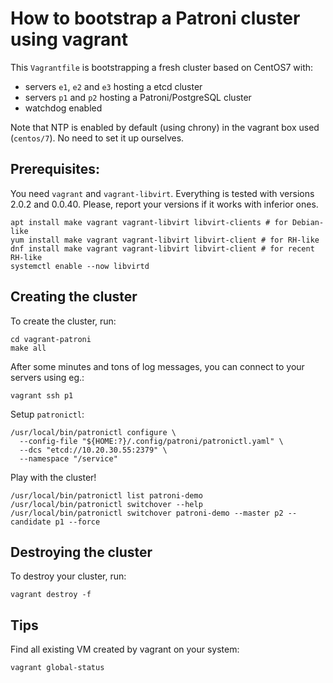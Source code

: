 # How to bootstrap a Patroni cluster using vagrant

This `Vagrantfile` is bootstrapping a fresh cluster based on CentOS7 with:

* servers `e1`, `e2` and `e3` hosting a etcd cluster
* servers `p1` and `p2` hosting a Patroni/PostgreSQL cluster
* watchdog enabled

Note that NTP is enabled by default (using chrony) in the vagrant box used (`centos/7`).
No need to set it up ourselves.

## Prerequisites:

You need `vagrant` and `vagrant-libvirt`. Everything is tested with versions 2.0.2 and
0.0.40. Please, report your versions if it works with inferior ones.

~~~
apt install make vagrant vagrant-libvirt libvirt-clients # for Debian-like
yum install make vagrant vagrant-libvirt libvirt-client # for RH-like
dnf install make vagrant vagrant-libvirt libvirt-client # for recent RH-like
systemctl enable --now libvirtd
~~~

## Creating the cluster

To create the cluster, run:

~~~
cd vagrant-patroni
make all
~~~

After some minutes and tons of log messages, you can connect to your servers using eg.:

~~~
vagrant ssh p1
~~~

Setup `patronictl`:

~~~
/usr/local/bin/patronictl configure \
  --config-file "${HOME:?}/.config/patroni/patronictl.yaml" \
  --dcs "etcd://10.20.30.55:2379" \
  --namespace "/service"
~~~

Play with the cluster!

~~~
/usr/local/bin/patronictl list patroni-demo
/usr/local/bin/patronictl switchover --help
/usr/local/bin/patronictl switchover patroni-demo --master p2 --candidate p1 --force
~~~

## Destroying the cluster

To destroy your cluster, run:

~~~
vagrant destroy -f
~~~

## Tips

Find all existing VM created by vagrant on your system:

~~~
vagrant global-status
~~~
